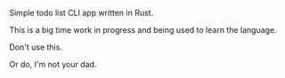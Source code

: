 Simple todo list CLI app written in Rust.

This is a big time work in progress and being used to learn the language.

Don't use this.

Or do, I'm not your dad.